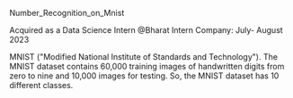 Number_Recognition_on_Mnist



Acquired as a Data Science Intern @Bharat Intern Company: July- August 2023

MNIST ("Modified National Institute of Standards and Technology"). The MNIST dataset contains 60,000 training images of handwritten digits from zero to nine and 10,000 images for testing. So, the MNIST dataset has 10 different classes.
